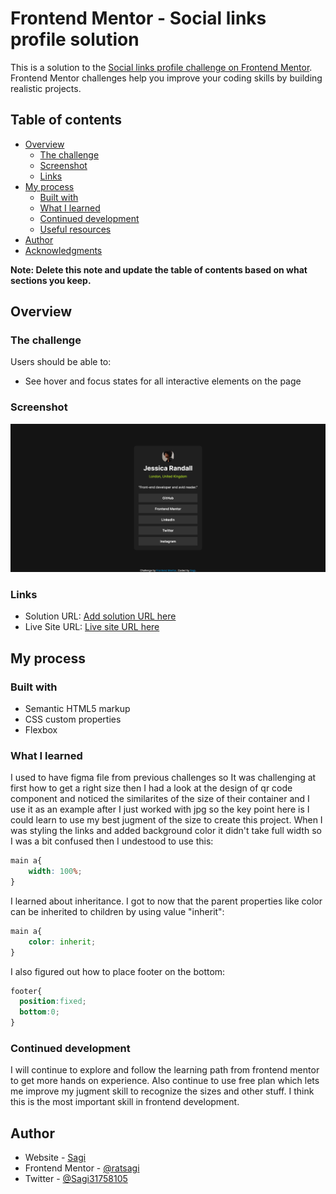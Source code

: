 # Frontend Mentor - Social links profile solution

This is a solution to the [Social links profile challenge on Frontend Mentor](https://www.frontendmentor.io/challenges/social-links-profile-UG32l9m6dQ). Frontend Mentor challenges help you improve your coding skills by building realistic projects. 

## Table of contents

- [Overview](#overview)
  - [The challenge](#the-challenge)
  - [Screenshot](#screenshot)
  - [Links](#links)
- [My process](#my-process)
  - [Built with](#built-with)
  - [What I learned](#what-i-learned)
  - [Continued development](#continued-development)
  - [Useful resources](#useful-resources)
- [Author](#author)
- [Acknowledgments](#acknowledgments)

**Note: Delete this note and update the table of contents based on what sections you keep.**

## Overview

### The challenge

Users should be able to:

- See hover and focus states for all interactive elements on the page

### Screenshot

![social link profile](image.png)
### Links

- Solution URL: [Add solution URL here](https://your-solution-url.com)
- Live Site URL: [Live site URL here](https://ratsagi.github.io/social-links-profile-fem/)

## My process

### Built with

- Semantic HTML5 markup
- CSS custom properties
- Flexbox
### What I learned
I used to have figma file from previous challenges so It was challenging at first how to get a right size then I had a look at the design of qr code component and noticed  the similarites of the size of their container and I use it as an example after I just worked with jpg so the key point here is I could learn to use my best jugment of the size to create this project.
When I was styling the links and added background color it didn't take full width so I was a bit confused then I undestood to use this:
```css
main a{
    width: 100%;    
}
```
I learned about inheritance. I got to now that the parent properties like color  can be inherited to children by using value "inherit":
```css
main a{
    color: inherit;    
}
```
I also figured out how to place footer on the bottom:
```css
footer{
  position:fixed;
  bottom:0;
}
```
### Continued development
I will continue to explore and follow the learning path from frontend mentor to get more hands on experience. Also continue to use free plan which lets me improve my jugment skill to recognize the sizes and other stuff. I think this is the most important skill in frontend development.
## Author

- Website - [Sagi](https://github.com/ratsagi)
- Frontend Mentor - [@ratsagi](https://www.frontendmentor.io/profile/ratsagi)
- Twitter - [@Sagi31758105](https://www.twitter.com/Sagi31758105)